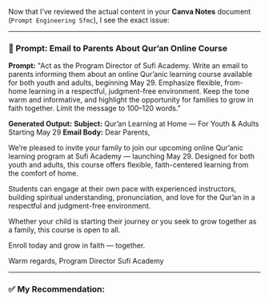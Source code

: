Now that I’ve reviewed the actual content in your **Canva Notes** document (`Prompt Engineering Sfmc`), I see the exact issue:

---


### 📄 Prompt: Email to Parents About Qur’an Online Course

**Prompt:**
"Act as the Program Director of Sufi Academy.
Write an email to parents informing them about an online Qur’anic learning course available for both youth and adults, beginning May 29.
Emphasize flexible, from-home learning in a respectful, judgment-free environment.
Keep the tone warm and informative, and highlight the opportunity for families to grow in faith together.
Limit the message to 100–120 words."

**Generated Output:**
**Subject:** Qur’an Learning at Home — For Youth & Adults Starting May 29
**Email Body:**
Dear Parents,

We’re pleased to invite your family to join our upcoming online Qur’anic learning program at Sufi Academy — launching May 29. Designed for both youth and adults, this course offers flexible, faith-centered learning from the comfort of home.

Students can engage at their own pace with experienced instructors, building spiritual understanding, pronunciation, and love for the Qur’an in a respectful and judgment-free environment.

Whether your child is starting their journey or you seek to grow together as a family, this course is open to all.

Enroll today and grow in faith — together.

Warm regards,
Program Director
Sufi Academy

---

### ✅ My Recommendation:


